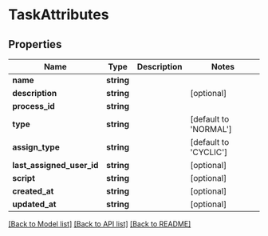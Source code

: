 # TaskAttributes

## Properties
Name | Type | Description | Notes
------------ | ------------- | ------------- | -------------
**name** | **string** |  | 
**description** | **string** |  | [optional] 
**process_id** | **string** |  | 
**type** | **string** |  | [default to 'NORMAL']
**assign_type** | **string** |  | [default to 'CYCLIC']
**last_assigned_user_id** | **string** |  | [optional] 
**script** | **string** |  | [optional] 
**created_at** | **string** |  | [optional] 
**updated_at** | **string** |  | [optional] 

[[Back to Model list]](../README.md#documentation-for-models) [[Back to API list]](../README.md#documentation-for-api-endpoints) [[Back to README]](../README.md)


